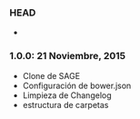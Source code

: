 ### HEAD
* 

### 1.0.0: 21 Noviembre, 2015
* Clone de SAGE
* Configuración de bower.json
* Limpieza de Changelog
* estructura de carpetas